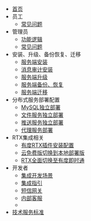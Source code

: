 * [首页](./)
* 员工
  * [常见问题](staff/staff_faq/staff_faq.md)
* 管理员
  * [功能逻辑 ](admin/functions/_functions.md)
  * [常见问题](admin/admin_faq/admin_faq.md) 
* 安装、升级、备份恢复、迁移
  * [服务端安装](admin/server_install/server_install)
  * [消息审计安装](admin/server_audit/server_audit)
  * [服务端升级](admin/server_upgrade/server_upgrade.md)
  * [服务端备份、恢复](admin/server_backup/server_backup.md)
  * [服务端迁移](admin/server_move/server_move.md)
* 分布式服务部署配置
  * [MySQL独立部署](admin/distributed_deployment/mysql/mysql)
  * [文件服务独立部署](admin/distributed_deployment/file_service/file_service)
  * [推送服务独立部署](admin/distributed_deployment/push/push)
  * [代理服务部署](admin/distributed_deployment/proxy/proxyserver_install)
* RTX集成相关
  * [有度RTX插件安装配置](admin/rtx/rtx_agent/rtx_agent)
  * [云免费版切换到本地部署版](admin/rtx/cloud_to_local/cloud_to_local)
  * [RTX全面切换至有度即时通](admin/rtx/rtx_to_youdu/rtx_to_youdu)
* 开发者
  * [集成开发场景](developer/integration/integration.md)
  * [集成指引](developer/integration/summary.md)
  * [短信网关](developer/integration/sms.md)
  * [内部客服](developer/integration/ncs.md)
  * <!--[消息转办](developer/integration/msg_transfer.md)-->
* [技术服务标准](./_support.md)